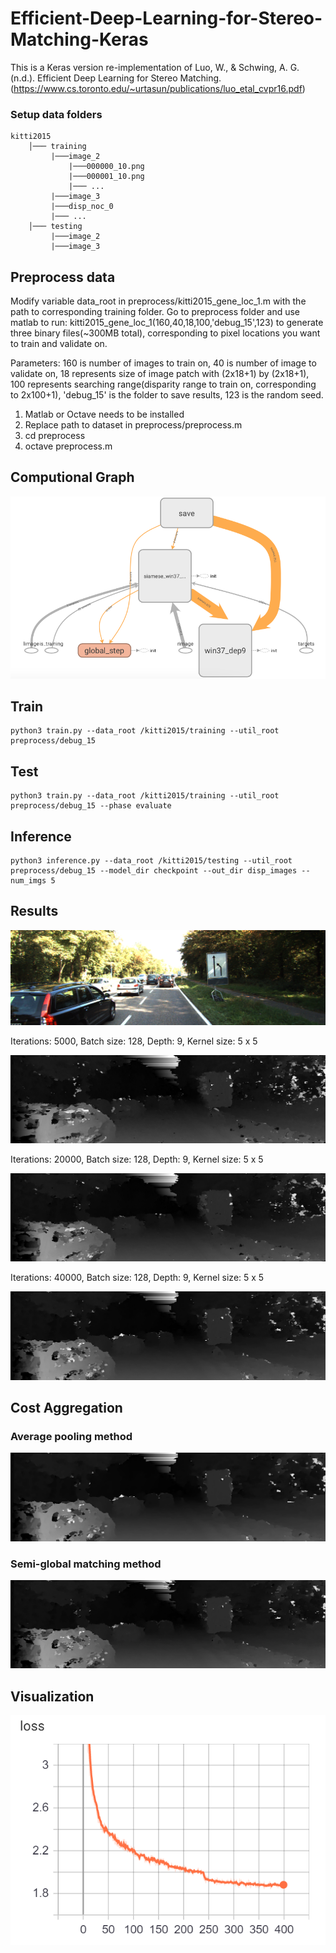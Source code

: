 # Efficient-Deep-Learning-for-Stereo-Matching-Keras

This is a Keras version re-implementation of Luo, W., & Schwing, A. G. (n.d.). Efficient Deep Learning for Stereo Matching.
(https://www.cs.toronto.edu/~urtasun/publications/luo_etal_cvpr16.pdf)

### Setup data folders

```
kitti2015
    │─── training
         |───image_2
             |───000000_10.png
             |───000001_10.png
             |─── ...
         |───image_3
         |───disp_noc_0
         |─── ...
    │─── testing
         |───image_2
         |───image_3
```

## Preprocess data

Modify variable data_root in preprocess/kitti2015_gene_loc_1.m with the path to corresponding training folder.
Go to preprocess folder and use matlab to run: kitti2015_gene_loc_1(160,40,18,100,'debug_15',123) to generate three binary files(~300MB total), corresponding to pixel locations you want to train and validate on.

Parameters: 160 is number of images to train on, 40 is number of image to validate on, 18 represents size of image patch with (2x18+1) by (2x18+1), 100 represents searching range(disparity range to train on, corresponding to 2x100+1), 'debug_15' is the folder to save results, 123 is the random seed.

1. Matlab or Octave needs to be installed
2. Replace path to dataset in preprocess/preprocess.m
3. cd preprocess
4. octave preprocess.m

## Computional Graph
![Computional Graph](results/graph.png)

## Train

    python3 train.py --data_root /kitti2015/training --util_root preprocess/debug_15

## Test

    python3 train.py --data_root /kitti2015/training --util_root preprocess/debug_15 --phase evaluate

## Inference

    python3 inference.py --data_root /kitti2015/testing --util_root preprocess/debug_15 --model_dir checkpoint --out_dir disp_images --num_imgs 5


## Results
![Left image](disp_images/000161_10.png)

Iterations: 5000, Batch size: 128, Depth: 9, Kernel size: 5 x 5

![Predicted disparity](disp_images/step_5000/disp_map_000161_10_5000.png)

Iterations: 20000, Batch size: 128, Depth: 9, Kernel size: 5 x 5

![Predicted disparity](disp_images/step_20000/disp_map_000161_10_20000.png)

Iterations: 40000, Batch size: 128, Depth: 9, Kernel size: 5 x 5

![Predicted disparity](disp_images/step_40000/disp_map_000161_10.png)

## Cost Aggregation 

### Average pooling method

![Predicted disparity](disp_images/cost_aggregation/average_pooling/disp_map_000161_10.png)
### Semi-global matching method
![Predicted disparity](disp_images/cost_aggregation/sgm/semi.png)
## Visualization 

![Loss](results/loss.png)

